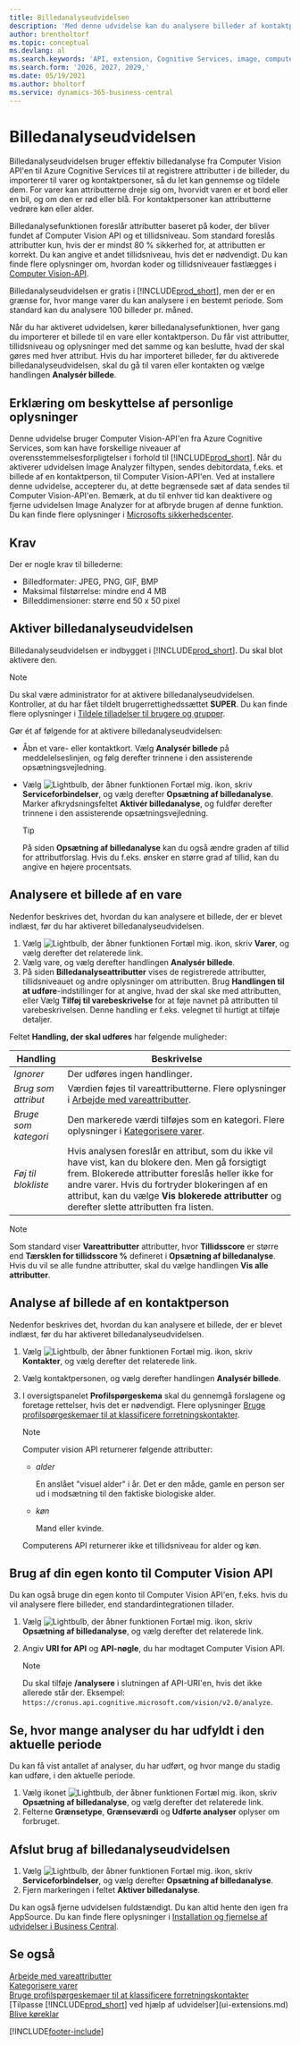 ```yaml
---
title: Billedanalyseudvidelsen
description: 'Med denne udvidelse kan du analysere billeder af kontaktpersoner og varer for at finde attributter, så du hurtigt kan tildele dem i Business Central.'
author: brentholtorf
ms.topic: conceptual
ms.devlang: al
ms.search.keywords: 'API, extension, Cognitive Services, image, computer vision, attribute, tag, recognition'
ms.search.form: '2026, 2027, 2029,'
ms.date: 05/19/2021
ms.author: bholtorf
ms.service: dynamics-365-business-central
---
```


# Billedanalyseudvidelsen

Billedanalyseudvidelsen bruger effektiv billedanalyse fra Computer Vision API'en til Azure Cognitive Services til at registrere attributter i de billeder, du importerer til varer og kontaktpersoner, så du let kan gennemse og tildele dem. For varer kan attributterne dreje sig om, hvorvidt varen er et bord eller en bil, og om den er rød eller blå. For kontaktpersoner kan attributterne vedrøre køn eller alder.

Billedanalysefunktionen foreslår attributter baseret på koder, der bliver fundet af Computer Vision API og et tillidsniveau. Som standard foreslås attributter kun, hvis der er mindst 80 % sikkerhed for, at attributten er korrekt. Du kan angive et andet tillidsniveau, hvis det er nødvendigt. Du kan finde flere oplysninger om, hvordan koder og tillidsniveauer fastlægges i [Computer Vision-API](https://go.microsoft.com/fwlink/?linkid=851476).  

Billedanalyseudvidelsen er gratis i [!INCLUDE[prod_short](includes/prod_short.md)], men der er en grænse for, hvor mange varer du kan analysere i en bestemt periode. Som standard kan du analysere 100 billeder pr. måned.

Når du har aktiveret udvidelsen, kører billedanalysefunktionen, hver gang du importerer et billede til en vare eller kontaktperson. Du får vist attributter, tillidsniveau og oplysninger med det samme og kan beslutte, hvad der skal gøres med hver attribut. Hvis du har importeret billeder, før du aktiverede billedanalyseudvidelsen, skal du gå til varen eller kontakten og vælge handlingen **Analysér billede**.  

## Erklæring om beskyttelse af personlige oplysninger

Denne udvidelse bruger Computer Vision-API'en fra Azure Cognitive Services, som kan have forskellige niveauer af overensstemmelsesforpligtelser i forhold til [!INCLUDE[prod_short](includes/prod_short.md)]. Når du aktiverer udvidelsen Image Analyzer filtypen, sendes debitordata, f.eks. et billede af en kontaktperson, til Computer Vision-API'en. Ved at installere denne udvidelse, accepterer du, at dette begrænsede sæt af data sendes til Computer Vision-API'en. Bemærk, at du til enhver tid kan deaktivere og fjerne udvidelsen Image Analyzer for at afbryde brugen af denne funktion. Du kan finde flere oplysninger i [Microsofts sikkerhedscenter](https://go.microsoft.com/fwlink/?linkid=851463).

## Krav

Der er nogle krav til billederne:

* Billedformater: JPEG, PNG, GIF, BMP  
* Maksimal filstørrelse: mindre end 4 MB  
* Billeddimensioner: større end 50 x 50 pixel  

## Aktiver billedanalyseudvidelsen

Billedanalyseudvidelsen er indbygget i [!INCLUDE[prod_short](includes/prod_short.md)]. Du skal blot aktivere den.

> [!NOTE]  
> Du skal være administrator for at aktivere billedanalyseudvidelsen. Kontroller, at du har fået tildelt brugerrettighedssættet **SUPER**. Du kan finde flere oplysninger i [Tildele tilladelser til brugere og grupper](ui-define-granular-permissions.md).

Gør ét af følgende for at aktivere billedanalyseudvidelsen:

* Åbn et vare- eller kontaktkort. Vælg **Analysér billede** på meddelelseslinjen, og følg derefter trinnene i den assisterende opsætningsvejledning.  
* Vælg ![Lightbulb, der åbner funktionen Fortæl mig.](media/ui-search/search_small.png "Fortæl mig, hvad du vil foretage dig") ikon, skriv **Serviceforbindelser**, og vælg derefter **Opsætning af billedanalyse**. Marker afkrydsningsfeltet **Aktivér billedanalyse**, og fuldfør derefter trinnene i den assisterende opsætningsvejledning.  

    > [!TIP]  
    > På siden **Opsætning af billedanalyse** kan du også ændre graden af tillid for attributforslag. Hvis du f.eks. ønsker en større grad af tillid, kan du angive en højere procentsats.

## Analysere et billede af en vare

Nedenfor beskrives det, hvordan du kan analysere et billede, der er blevet indlæst, før du har aktiveret billedanalyseudvidelsen.  

1. Vælg ![Lightbulb, der åbner funktionen Fortæl mig.](media/ui-search/search_small.png "Fortæl mig, hvad du vil foretage dig") ikon, skriv **Varer**, og vælg derefter det relaterede link.  
2. Vælg vare, og vælg derefter handlingen **Analysér billede**.  
3. På siden **Billedanalyseattributter** vises de registrerede attributter, tillidsniveauet og andre oplysninger om attributten. Brug **Handlingen til at udføre**-indstillinger for at angive, hvad der skal ske med attributten, eller Vælg **Tilføj til varebeskrivelse** for at føje navnet på attributten til varebeskrivelsen. Denne handling er f.eks. velegnet til hurtigt at tilføje detaljer.

Feltet **Handling, der skal udføres** har følgende muligheder:

| Handling | Beskrivelse |
| ------ | ----------- |
| *Ignorer* | Der udføres ingen handlinger. |
| *Brug som attribut* | Værdien føjes til vareattributterne. Flere oplysninger i [Arbejde med vareattributter](inventory-how-work-item-attributes.md). |
| *Bruge som kategori* | Den markerede værdi tilføjes som en kategori. Flere oplysninger i [Kategorisere varer](inventory-how-categorize-items.md). |
| *Føj til blokliste* | Hvis analysen foreslår en attribut, som du ikke vil have vist, kan du blokere den. Men gå forsigtigt frem. Blokerede attributter foreslås heller ikke for andre varer. Hvis du fortryder blokeringen af en attribut, kan du vælge **Vis blokerede attributter** og derefter slette attributten fra listen. |

> [!NOTE]  
> Som standard viser **Vareattributter** attributter, hvor **Tillidsscore** er større end **Tærsklen for tillidsscore %** defineret i **Opsætning af billedanalyse**. Hvis du vil se alle fundne attributter, skal du vælge handlingen **Vis alle attributter**.

## Analyse af billede af en kontaktperson

Nedenfor beskrives det, hvordan du kan analysere et billede, der er blevet indlæst, før du har aktiveret billedanalyseudvidelsen.  

1. Vælg ![Lightbulb, der åbner funktionen Fortæl mig.](media/ui-search/search_small.png "Fortæl mig, hvad du vil foretage dig") ikon, skriv **Kontakter**, og vælg derefter det relaterede link.  
2. Vælg kontaktpersonen, og vælg derefter handlingen **Analysér billede**.  
3. I oversigtspanelet **Profilspørgeskema** skal du gennemgå forslagene og foretage rettelser, hvis det er nødvendigt. Flere oplysninger [Bruge profilspørgeskemaer til at klassificere forretningskontakter](marketing-create-contact-profile-questionnaire.md).  

    > [!NOTE]  
    >
    > Computer vision API returnerer følgende attributter:
    >
    > * *alder*
    >
    >     En anslået "visuel alder" i år. Det er den måde, gamle en person ser ud i modsætning til den faktiske biologiske alder.
    > * *køn*
    >
    >    Mand eller kvinde.
    >
    > Computerens API returnerer ikke et tillidsniveau for alder og køn.
  
## Brug af din egen konto til Computer Vision API

Du kan også bruge din egen konto til Computer Vision API'en, f.eks. hvis du vil analysere flere billeder, end standardintegrationen tillader.

1. Vælg ![Lightbulb, der åbner funktionen Fortæl mig.](media/ui-search/search_small.png "Fortæl mig, hvad du vil foretage dig") ikon, skriv **Opsætning af billedanalyse**, og vælg derefter det relaterede link.
2. Angiv **URI for API** og **API-nøgle**, du har modtaget Computer Vision API.  

    > [!NOTE]  
    > Du skal tilføje **/analysere** i slutningen af API-URI'en, hvis det ikke allerede står der. Eksempel: ```https://cronus.api.cognitive.microsoft.com/vision/v2.0/analyze```.

## Se, hvor mange analyser du har udfyldt i den aktuelle periode

Du kan få vist antallet af analyser, du har udført, og hvor mange du stadig kan udføre, i den aktuelle periode.  

1. Vælg ikonet ![Lightbulb, der åbner funktionen Fortæl mig.](media/ui-search/search_small.png "Fortæl mig, hvad du vil foretage dig") ikon, skriv **Opsætning af billedanalyse**, og vælg derefter det relaterede link.
2. Felterne **Grænsetype**, **Grænseværdi** og **Udførte analyser** oplyser om forbruget.  

## Afslut brug af billedanalyseudvidelsen

1. Vælg ![Lightbulb, der åbner funktionen Fortæl mig.](media/ui-search/search_small.png "Fortæl mig, hvad du vil foretage dig") ikon, skriv **Serviceforbindelser**, og vælg derefter **Opsætning af billedanalyse**.  
2. Fjern markeringen i feltet **Aktiver billedanalyse**.  

Du kan også fjerne udvidelsen fuldstændigt. Du kan altid hente den igen fra AppSource. Du kan finde flere oplysninger i [Installation og fjernelse af udvidelser i Business Central](ui-extensions-install-uninstall.md#uninstall-an-app).  

## Se også

[Arbejde med vareattributter](inventory-how-work-item-attributes.md)  
[Kategorisere varer](inventory-how-categorize-items.md)  
[Bruge profilspørgeskemaer til at klassificere forretningskontakter](marketing-create-contact-profile-questionnaire.md)  
[Tilpasse [!INCLUDE[prod_short](includes/prod_short.md)] ved hjælp af udvidelser](ui-extensions.md)  
[Blive køreklar](ui-get-ready-business.md)  

[!INCLUDE[footer-include](includes/footer-banner.md)]
